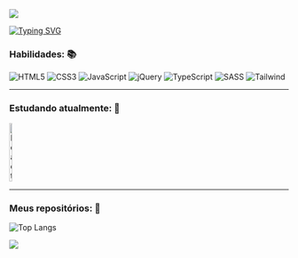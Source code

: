 <img src="https://capsule-render.vercel.app/api?type=waving&color=b897ff&fontColor=dddddd&height=175&section=header&text=Olá!%20Este%20é%20o%20perfil%20de%20Alessandro%20Taddei!&fontSize=35&fontAlignY=32">

<a href="https://git.io/typing-svg"><img src="https://readme-typing-svg.herokuapp.com?font=Calibri&weight=800&size=30&pause=1000&color=29C8B6&center=true&multiline=true&width=900&height=75&lines=Sou+um+iniciante+apaixonado+por+programa%C3%A7%C3%A3o+e+tecnologia.;Descobrir+como+as+coisas+funcionam+%C3%A9+indescrit%C3%ADvel!" alt="Typing SVG"></a>

### Habilidades: 📚
<div>
    <img alt="HTML5" src="https://img.shields.io/badge/HTML5-E34F26?style=for-the-badge&logo=html5&logoColor=white">
    <img alt="CSS3" src="https://img.shields.io/badge/CSS3-1572B6?style=for-the-badge&logo=css3&logoColor=white">
    <img alt="JavaScript" src="https://img.shields.io/badge/JavaScript-F7DF1E?style=for-the-badge&logo=javascript&logoColor=black">
    <img alt="jQuery" src="https://img.shields.io/badge/jQuery-0769AD?style=for-the-badge&logo=jquery&logoColor=white">
    <img alt="TypeScript" src="https://img.shields.io/badge/TypeScript-007ACC?style=for-the-badge&logo=typescript&logoColor=white">
    <img alt="SASS" src="https://img.shields.io/badge/Sass-CC6699?style=for-the-badge&logo=sass&logoColor=white">
    <img alt="Tailwind" src="https://img.shields.io/badge/Tailwind_CSS-38B2AC?style=for-the-badge&logo=tailwind-css&logoColor=white">
</div>

---
### Estudando atualmente: 📕
<div style="display: flex;">
    <img alt="React" src="https://cdn.jsdelivr.net/gh/devicons/devicon/icons/react/react-original-wordmark.svg" title="React" style="width: 10%; height: auto;"/>
</div>

---
### Meus repositórios: 📂
![Top Langs](https://github-readme-stats.vercel.app/api/top-langs/?username=aletcm&hide_progress=true)

<img src="https://capsule-render.vercel.app/api?section=footer&type=waving">
